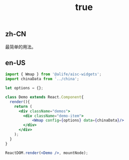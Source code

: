 ﻿---
order: 0
title:
  zh-CN: 基本
  en-US: Basic
---

## zh-CN

最简单的用法。

## en-US


````jsx
import { Wmap } from '@alife/aisc-widgets';
import chinaData from '../china';

let options = {};

class Demo extends React.Component{
  render(){
    return (
      <div className="demos">
        <div className="demo-item">
            <Wmap config={options} data={chinaData}/>
        </div>
      </div>
    );
  }
}

ReactDOM.render(<Demo />, mountNode);
````
